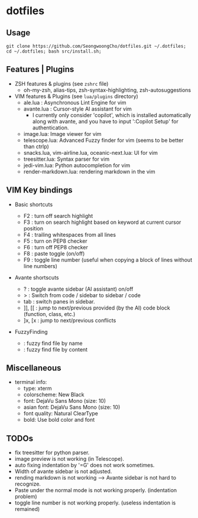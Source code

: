 # dotfiles

## Usage
```
git clone https://github.com/SeongwoongCho/dotfiles.git ~/.dotfiles; cd ~/.dotfiles; bash src/install.sh;
```

## Features | Plugins
- ZSH features & plugins (see `zshrc` file) 
    - oh-my-zsh, alias-tips, zsh-syntax-highlighting, zsh-autosuggestions
- VIM features & Plugins (see `lua/plugins` directory)
    - ale.lua : Asynchronous Lint Engine for vim
    - avante.lua : Cursor-style AI assistant for vim
        - I currently only consider 'copilot', which is installed automatically along with avante, and you have to input ':Copilot Setup' for authentication. 
    - image.lua: Image viewer for vim
    - telescope.lua: Advanced Fuzzy finder for vim (seems to be better than ctrlp)
    - snacks.lua, vim-airline.lua, oceanic-next.lua: UI for vim
    - treesitter.lua: Syntax parser for vim
    - jedi-vim.lua: Python autocompletion for vim
    - render-markdown.lua: rendering markdown in the vim 

## VIM Key bindings
- Basic shortcuts
    - F2 : turn off search highlight
    - F3 : turn on search highlight based on keyword at current cursor position
    - F4 : trailing whitespaces from all lines
    - F5 : turn on PEP8 checker
    - F6 : turn off PEP8 checker
    - F8 : paste toggle (on/off)
    - F9 : toggle line number (useful when copying a block of lines without line numbers)

- Avante shortscuts
    - ? : toggle avante sidebar (AI assistant) on/off
    - \> : Switch from code / sidebar to sidebar / code
    - tab : switch panes in sidebar.
    - ]], [[ : jump to next/previous provided (by the AI) code block (function, class, etc.)
    - ]x, [x : jump to next/previous conflicts 

- FuzzyFinding
    - <C-p> : fuzzy find file by name
    - <C-o> : fuzzy find file by content

## Miscellaneous
- terminal info: <br>
    - type: xterm <br>
    - colorscheme: New Black <br>
    - font: DejaVu Sans Mono (size: 10)
    - asian font: DejaVu Sans Mono (size: 10)
    - font quality: Natural ClearType
    - bold: Use bold color and font

## TODOs
- fix treesitter for python parser.
- image preview is not working (in Telescope).
- auto fixing indentation by '=G' does not work sometimes.
- Width of avante sidebar is not adjusted.
- rending markdown is not working --> Avante sidebar is not hard to recognize.
- Paste under the normal mode is not working properly. (indentation problem) 
- <F9> toggle line number is not working properly. (useless indentation is remained)
